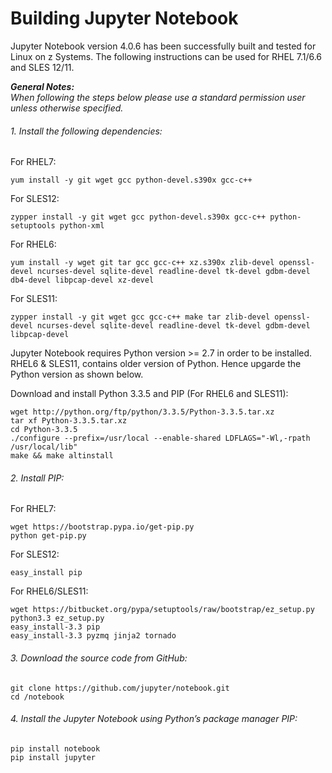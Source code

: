 # Building Jupyter Notebook
Jupyter Notebook version 4.0.6 has been successfully built and tested for Linux on z Systems. The following instructions can be used for RHEL 7.1/6.6 and SLES 12/11.

_**General Notes:**_ 	 
_When following the steps below please use a standard permission user unless otherwise specified._


###### 1. Install the following dependencies:

For RHEL7:

    yum install -y git wget gcc python-devel.s390x gcc-c++

For SLES12:

    zypper install -y git wget gcc python-devel.s390x gcc-c++ python-setuptools python-xml

For RHEL6:

    yum install -y wget git tar gcc gcc-c++ xz.s390x zlib-devel openssl-devel ncurses-devel sqlite-devel readline-devel tk-devel gdbm-devel db4-devel libpcap-devel xz-devel
    
For SLES11: 

    zypper install -y git wget gcc gcc-c++ make tar zlib-devel openssl-devel ncurses-devel sqlite-devel readline-devel tk-devel gdbm-devel libpcap-devel

Jupyter Notebook requires Python version >= 2.7 in order to be installed. 
RHEL6 & SLES11, contains older version of Python. Hence upgarde the Python version as shown below.

Download and install Python 3.3.5 and PIP (For RHEL6 and SLES11):		

	wget http://python.org/ftp/python/3.3.5/Python-3.3.5.tar.xz
	tar xf Python-3.3.5.tar.xz
	cd Python-3.3.5
	./configure --prefix=/usr/local --enable-shared LDFLAGS="-Wl,-rpath /usr/local/lib"
	make && make altinstall

###### 2. Install PIP:
    
For RHEL7:

    wget https://bootstrap.pypa.io/get-pip.py
    python get-pip.py

For SLES12:

    easy_install pip
 
For RHEL6/SLES11:

    wget https://bitbucket.org/pypa/setuptools/raw/bootstrap/ez_setup.py
    python3.3 ez_setup.py
    easy_install-3.3 pip
    easy_install-3.3 pyzmq jinja2 tornado
    
###### 3. Download the source code from GitHub:
	git clone https://github.com/jupyter/notebook.git
	cd /notebook
	
###### 4. Install the Jupyter Notebook using Python’s package manager PIP:
	pip install notebook 
	pip install jupyter
